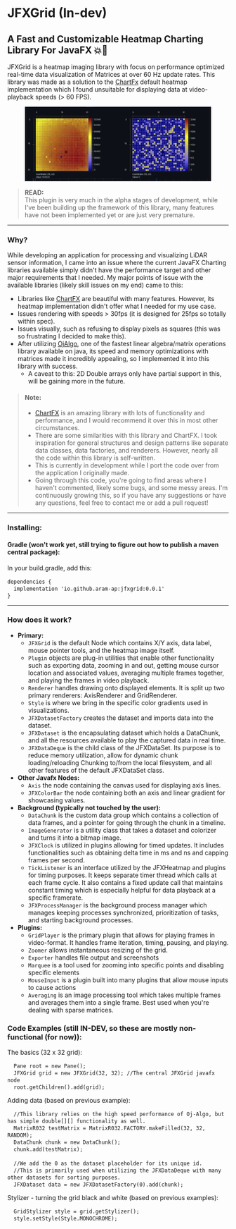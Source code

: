 # JFXGrid (In-dev)
## A Fast and Customizable Heatmap Charting Library For JavaFX 💥🚀
JFXGrid is a heatmap imaging library with focus on performance optimized real-time data visualization of Matrices at over 
60 Hz update rates. This library was made as a solution to the [ChartFx](https://github.com/fair-acc/chart-fx) default heatmap implementation which I found
unsuitable for displaying data at video-playback speeds (> 60 FPS). 

<figure>
  <img src="docs/photos/JFXGrid0-0-1.jpeg" alt="JFXGrid example" width=1200/>
</figure>


>**READ:** <br>
>This plugin is very much in the alpha stages of development, while I've been building up the framework of this library,
many features have not been implemented yet
or are just very premature.
---

### Why?
While developing an application for processing and visualizing LiDAR sensor information, I came into an issue where the current JavaFX Charting libraries available simply didn't have the performance target and other major requirements that I needed. My major points of issue with the available libraries (likely skill issues on my end) came to this:
- Libraries like [ChartFX](https://github.com/fair-acc/chart-fx) are beautiful with many features. However, its heatmap implementation didn't offer what I needed for my use case.
- Issues rendering with speeds > 30fps (it is designed for 25fps so totally within spec).
- Issues visually, such as refusing to display pixels as squares (this was so frustrating I decided to make this).
- After utilizing [OjAlgo](https://www.ojalgo.org), one of the fastest linear algebra/matrix operations library available on java, its speed and memory optimizations with matrices made it incredibly appealing, so I implemented it into this library with success.
  - A caveat to this: 2D Double arrays only have partial support in this, will be gaining more in the future.

>#### Note:
>- [ChartFX](https://github.com/fair-acc/chart-fx/) is an amazing library with lots of functionality and performance, and I would recommend it over this in most other circumstances.
>- There are some similarities with this library and ChartFX. I took inspiration for general structures and design patterns like separate data classes, data factories, and renderers. However, nearly all the code within this library is self-written.
>- This is currently in development while I port the code over from the application I originally made.
>- Going through this code, you're going to find areas where I haven't commented, likely some bugs, and some messy areas. I'm continuously growing this, so if you have any suggestions or have any questions, feel free to contact me or add a pull request!

---

### Installing: 
#### Gradle (won't work yet, still trying to figure out how to publish a maven central package):
In your build.gradle, add this:
```
dependencies {
  implementation 'io.github.aram-ap:jfxgrid:0.0.1'
}
```
--- 

### How does it work?
- **Primary:**
  - `JFXGrid` is the default Node which contains X/Y axis, data label, mouse pointer tools, and the heatmap image itself.
  - `Plugin` objects are plug-in utilities that enable other functionality such as exporting data, zooming in and out, getting mouse cursor location and associated values, averaging multiple frames together, and playing the frames in video playback.
  - `Renderer` handles drawing onto displayed elements. It is split up two primary renderers: AxisRenderer and GridRenderer.
  - `Style` is where we bring in the specific color gradients used in visualizations.
  - `JFXDatasetFactory` creates the dataset and imports data into the dataset.
  - `JFXDataset` is the encapsulating dataset which holds a DataChunk, and all the resources available to play the captured data in real time.
  - `JFXDataDeque` is the child class of the JFXDataSet. Its purpose is to reduce memory utilization, allow for dynamic chunk loading/reloading Chunking to/from the local filesystem, and all other features of the default JFXDataSet class.
- **Other Javafx Nodes:**
  - `Axis` the node containing the canvas used for displaying axis lines.
  - `JFXColorBar` the node containing both an axis and linear gradient for showcasing values.
- **Background (typically not touched by the user):** 
  - `DataChunk` is the custom data group which contains a collection of data frames, and a pointer for going through the chunk in a timeline.
  - `ImageGenerator` is a utility class that takes a dataset and colorizer and turns it into a bitmap image.
  - `JFXClock` is utilized in plugins allowing for timed updates. It includes functionalities such as obtaining delta time in ms and ns and capping frames per second.
  - `TickListener` is an interface utilized by the JFXHeatmap and plugins for timing purposes. It keeps separate timer thread which calls at each frame cycle. It also contains a fixed update call that maintains constant timing which is especially helpful for data playback at a specific framerate.
  - `JFXProcessManager` is the background process manager which manages keeping processes synchronized, prioritization of tasks, and starting background processes.
- **Plugins:**
  - `GridPlayer` is the primary plugin that allows for playing frames in video-format. It handles frame iteration, timing, pausing, and playing.
  - `Zoomer` allows instantaneous resizing of the grid.
  - `Exporter` handles file output and screenshots
  - `Marquee` is a tool used for zooming into specific points and disabling specific elements
  - `MouseInput` is a plugin built into many plugins that allow mouse inputs to cause actions
  - `Averaging` is an image processing tool which takes multiple frames and averages them into a single frame. Best used when you're dealing with sparse matrices.

### Code Examples (still IN-DEV, so these are mostly non-functional (for now)):
The basics (32 x 32 grid): 
```
  Pane root = new Pane();
  JFXGrid grid = new JFXGrid(32, 32); //The central JFXGrid javafx node
  root.getChildren().add(grid);
```
Adding data (based on previous example):
```
  //This library relies on the high speed performance of Oj-Algo, but has simple double[][] functionality as well.
  MatrixR032 testMatrix = MatrixR032.FACTORY.makeFilled(32, 32, RANDOM);
  DataChunk chunk = new DataChunk();
  chunk.add(testMatrix);

  //We add the 0 as the dataset placeholder for its unique id.
  //This is primarily used when utilizing the JFXDataDeque with many other datasets for sorting purposes.
  JFXDataset data = new JFXDatasetFactory(0).add(chunk);
```

Stylizer - turning the grid black and white (based on previous examples):
```
  GridStylizer style = grid.getStylizer();
  style.setStyle(Style.MONOCHROME);
```
